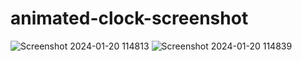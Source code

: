 # animated-clock-screenshot
![Screenshot 2024-01-20 114813](https://github.com/VISHALVKY/animated-clock/assets/113533909/e8b6d31b-045b-4d31-a463-84fc00222c5e)
![Screenshot 2024-01-20 114839](https://github.com/VISHALVKY/animated-clock/assets/113533909/5e93953c-f2ab-4f82-9ca2-3f0b2b66e9c9)
